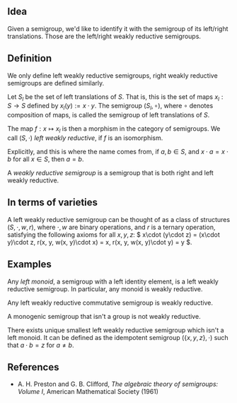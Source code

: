 
## Idea

Given a semigroup, we'd like to identify it with the semigroup of its left/right translations. Those are the left/right weakly reductive semigroups. 

## Definition

We only define left weakly reductive semigroups, right weakly reductive semigroups are defined similarly.

Let $S_l$ be the set of left translations of $S$. That is, this is the set of maps $x_l:S\to S$ defined by $x_l(y) := x\cdot y$. The semigroup $(S_l, \circ)$, where $\circ$ denotes composition of maps, is called the semigroup of left translations of $S$.

The map $f:x\mapsto x_l$ is then a morphism in the category of semigroups. We call $(S, \cdot)$ _left weakly reductive_, if $f$ is an isomorphism.

Explicitly, and this is where the name comes from, if $a, b\in S$, and $x\cdot a = x\cdot b$ for all $x\in S$, then $a = b$.

A _weakly reductive semigroup_ is a semigroup that is both right and left weakly reductive.



## In terms of varieties

A left weakly reductive semigroup can be thought of as a class of structures $(S, \cdot , w, r)$, where $\cdot, w$ are binary operations, and $r$ is a ternary operation, satisfying the following axioms for all $x, y, z$: $ x\cdot (y\cdot z) = (x\cdot y)\cdot z, r(x, y, w(x, y)\cdot x) = x, r(x, y, w(x, y)\cdot y) = y $.

## Examples

Any _left monoid_, a semigroup with a left identity element, is a left weakly reductive semigroup. In particular, any monoid is weakly reductive.

Any left weakly reductive commutative semigroup is weakly reductive.

A monogenic semigroup that isn't a group is not weakly reductive.

There exists unique smallest left weakly reductive semigroup which isn't a left monoid. It can be defined as the idempotent semigroup $(\{x, y, z\}, \cdot)$ such that $a\cdot b = z$ for $a\neq b$.

## References

* A. H. Preston and G. B. Clifford, _The algebraic theory of semigroups: Volume I_, American Mathematical Society (1961)


